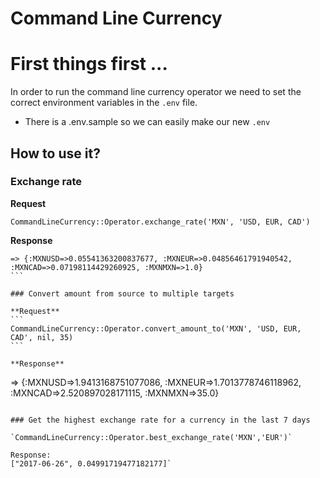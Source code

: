 # Command Line Currency

# First things first ...

In order to run the command line currency operator we need to set the correct
environment variables in the `.env` file.

- There is a .env.sample so we can easily make our new `.env`

## How to use it?

### Exchange rate

**Request**
```
CommandLineCurrency::Operator.exchange_rate('MXN', 'USD, EUR, CAD')
```

**Response**
````
=> {:MXNUSD=>0.05541363200837677, :MXNEUR=>0.04856461791940542, :MXNCAD=>0.07198114429260925, :MXNMXN=>1.0}
```

### Convert amount from source to multiple targets

**Request**
```
CommandLineCurrency::Operator.convert_amount_to('MXN', 'USD, EUR, CAD', nil, 35)
```

**Response**
````
=> {:MXNUSD=>1.9413168751077086, :MXNEUR=>1.7013778746118962, :MXNCAD=>2.520897028171115, :MXNMXN=>35.0}
```

### Get the highest exchange rate for a currency in the last 7 days

`CommandLineCurrency::Operator.best_exchange_rate('MXN','EUR')`

Response:
["2017-06-26", 0.04991719477182177]`
